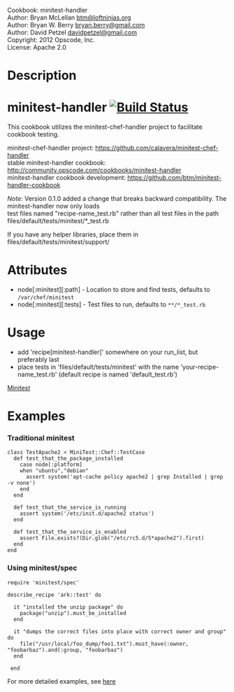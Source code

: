 Cookbook: minitest-handler<br/>
Author: Bryan McLellan <btm@loftninjas.org><br/>
Author: Bryan W. Berry <bryan.berry@gmail.com><br/>
Author: David Petzel <davidpetzel@gmail.com><br/>
Copyright: 2012 Opscode, Inc.<br/>
License: Apache 2.0<br/>

Description
===========

# <a name="title"></a> minitest-handler [![Build Status](https://secure.travis-ci.org/btm/minitest-handler-cookbook.png?branch=master)](http://travis-ci.org/btm/minitest-handler-cookbook)

This cookbook utilizes the minitest-chef-handler project to facilitate cookbook testing.

minitest-chef-handler project: https://github.com/calavera/minitest-chef-handler<br/>
stable minitest-handler cookbook: http://community.opscode.com/cookbooks/minitest-handler<br/>
minitest-handler cookbook development: https://github.com/btm/minitest-handler-cookbook<br/>

*Note*: Version 0.1.0 added a change that breaks backward compatibility. The minitest-handler now only loads<br/>
test files named "recipe-name_test.rb" rather than all test files in the path files/default/tests/minitest/*_test.rb

If you have any helper libraries, place them in files/default/tests/minitest/support/

Attributes
==========

* node[:minitest][:path] - Location to store and find tests, defaults to `/var/chef/minitest`
* node[:minitest][:tests] - Test files to run, defaults to `**/*_test.rb`

Usage
=====

* add 'recipe[minitest-handler]' somewhere on your run_list, but preferably last
* place tests in 'files/default/tests/minitest' with the name 'your-recipe-name_test.rb' (default recipe is named 'default_test.rb')

[Minitest](https://github.com/seattlerb/minitest)

Examples
========

### Traditional minitest

    class TestApache2 < MiniTest::Chef::TestCase
      def test_that_the_package_installed
        case node[:platform]
        when "ubuntu","debian"
          assert system('apt-cache policy apache2 | grep Installed | grep -v none')
        end
      end

      def test_that_the_service_is_running
        assert system('/etc/init.d/apache2 status')
      end

      def test_that_the_service_is_enabled
        assert File.exists?(Dir.glob("/etc/rc5.d/S*apache2").first)
      end
    end


### Using minitest/spec

    require 'minitest/spec'

    describe_recipe 'ark::test' do

      it "installed the unzip package" do
        package("unzip").must_be_installed
      end

      it "dumps the correct files into place with correct owner and group" do
        file("/usr/local/foo_dump/foo1.txt").must_have(:owner, "foobarbaz").and(:group, "foobarbaz")
      end

     end

For more detailed examples, see [here](https://github.com/calavera/minitest-chef-handler/blob/v0.4.0/examples/spec_examples/files/default/tests/minitest/example_test.rb)
